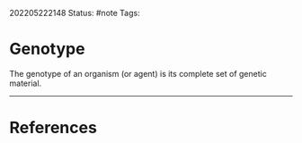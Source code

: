 202205222148
Status: #note
Tags:

# Genotype
The genotype of an organism (or agent) is its complete set of genetic material.



---
# References